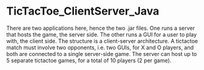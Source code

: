 # TicTacToe_ClientServer_Java

There are two applications here, hence the two .jar files. One runs a server that hosts the game, the server side. The other runs a GUI for a user to play with, the client side. The structure is a client-server architecture.
A tictactoe match must involve two opponents, i.e. two GUIs, 
for X and O players, and both are connected to a single server-side game.
The server can host up to 5 separate tictactoe games, for a total of 10 players (2 per game).
